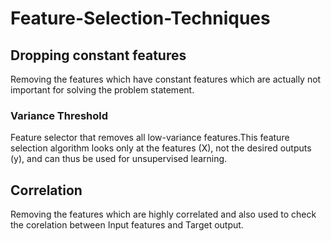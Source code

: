 # Feature-Selection-Techniques
## Dropping constant features
Removing the features which have constant features which are actually not important for solving the problem statement.
### Variance Threshold 
Feature selector that removes all low-variance features.This feature selection algorithm looks only at the features (X), not the desired outputs (y), and can thus be used for unsupervised learning.
## Correlation
Removing the features which are highly correlated and also used to check the corelation between Input features and Target output.
